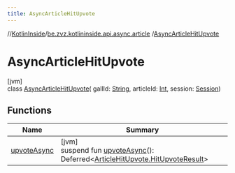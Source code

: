 ```yaml
---
title: AsyncArticleHitUpvote
---
```

//[KotlinInside](../../../index.html)/[be.zvz.kotlininside.api.async.article](../index.html)
/[AsyncArticleHitUpvote](index.html)

# AsyncArticleHitUpvote

[jvm]\
class [AsyncArticleHitUpvote](index.html)(
gallId: [String](https://kotlinlang.org/api/latest/jvm/stdlib/kotlin/-string/index.html),
articleId: [Int](https://kotlinlang.org/api/latest/jvm/stdlib/kotlin/-int/index.html),
session: [Session](../../be.zvz.kotlininside.session/-session/index.html))

## Functions

| Name | Summary |
|---|---|
| [upvoteAsync](upvote-async.html) | [jvm]<br>suspend fun [upvoteAsync](upvote-async.html)(): Deferred&lt;[ArticleHitUpvote.HitUpvoteResult](../../be.zvz.kotlininside.api.article/-article-hit-upvote/-hit-upvote-result/index.html)&gt; |

